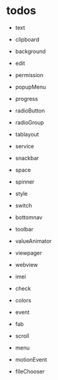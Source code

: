 # todos
- text
- clipboard
- background
- edit
- permission
- popupMenu
- progress
- radioButton
- radioGroup
- tablayout

- service
- snackbar
- space
- spinner
- style
- switch
- bottomnav
- toolbar
- valueAnimator
- viewpager
- webview
- imei
- check
- colors
- event
- fab
- scroll
- menu
- motionEvent

- fileChooser

